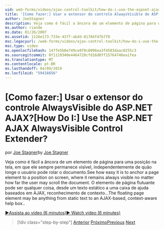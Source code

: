 ```yaml
---
uid: web-forms/videos/ajax-control-toolkit/how-do-i-use-the-aspnet-ajax-alwaysvisible-control-extender
title: '[Como fazer:] Usar o extensor do controle AlwaysVisible do ASP.NET AJAX? | Microsoft Docs'
author: JoeStagner
description: Veja como é fácil a âncora de um elemento de página para uma posição na tela, em que ele sempre permanece visível, independentemente de quão longe o usuário pode rolar o documento. A...
ms.author: riande
ms.date: 01/26/2007
ms.assetid: 1126e173-733e-437f-abdd-81784f47b7f0
msc.legacyurl: /web-forms/videos/ajax-control-toolkit/how-do-i-use-the-aspnet-ajax-alwaysvisible-control-extender
msc.type: video
ms.openlocfilehash: 147fe5b0e749ce8f0c8096ea3f4583daac0255c3
ms.sourcegitcommit: 0f1119340e4464720cfd16d0ff15764746ea1fea
ms.translationtype: MT
ms.contentlocale: pt-BR
ms.lasthandoff: 04/09/2019
ms.locfileid: "59416656"
---
```

# <a name="how-do-i-use-the-aspnet-ajax-alwaysvisible-control-extender"></a><span data-ttu-id="e22dc-105">[Como fazer:] Usar o extensor do controle AlwaysVisible do ASP.NET AJAX?</span><span class="sxs-lookup"><span data-stu-id="e22dc-105">[How Do I:] Use the ASP.NET AJAX AlwaysVisible Control Extender?</span></span>

<span data-ttu-id="e22dc-106">por [Joe Stagner](https://github.com/JoeStagner)</span><span class="sxs-lookup"><span data-stu-id="e22dc-106">by [Joe Stagner](https://github.com/JoeStagner)</span></span>

<span data-ttu-id="e22dc-107">Veja como é fácil a âncora de um elemento de página para uma posição na tela, em que ele sempre permanece visível, independentemente de quão longe o usuário pode rolar o documento.</span><span class="sxs-lookup"><span data-stu-id="e22dc-107">See how easy it is to anchor a page element to a position on screen, where it remains always visible no matter how far the user may scroll the document.</span></span> <span data-ttu-id="e22dc-108">O elemento de página flutuante pode ser qualquer coisa, desde um texto estático a uma caixa de ajuda baseados em AJAX, reconhecimento de contexto...</span><span class="sxs-lookup"><span data-stu-id="e22dc-108">The floating page element may be anything from static text to an AJAX-based, context-aware help box..</span></span>

[<span data-ttu-id="e22dc-109">&#9654;Assista ao vídeo (6 minutos)</span><span class="sxs-lookup"><span data-stu-id="e22dc-109">&#9654; Watch video (6 minutes)</span></span>](https://channel9.msdn.com/Blogs/ASP-NET-Site-Videos/how-do-i-use-the-aspnet-ajax-alwaysvisible-control-extender)

> [!div class="step-by-step"]
> <span data-ttu-id="e22dc-110">[Anterior](how-do-i-use-the-aspnet-ajax-modalpopup-extender-control.md)
> [Próximo](how-do-i-use-the-aspnet-ajax-accordion-control.md)</span><span class="sxs-lookup"><span data-stu-id="e22dc-110">[Previous](how-do-i-use-the-aspnet-ajax-modalpopup-extender-control.md)
[Next](how-do-i-use-the-aspnet-ajax-accordion-control.md)</span></span>
